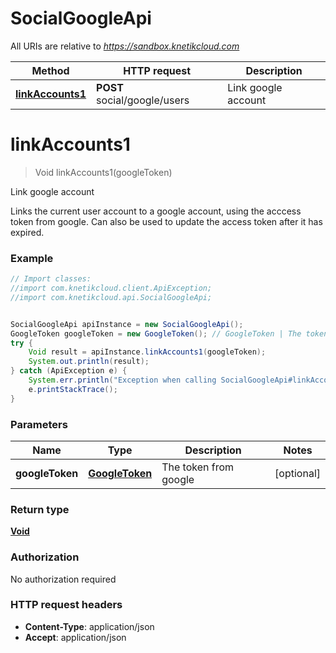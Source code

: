 # SocialGoogleApi

All URIs are relative to *https://sandbox.knetikcloud.com*

Method | HTTP request | Description
------------- | ------------- | -------------
[**linkAccounts1**](SocialGoogleApi.md#linkAccounts1) | **POST** social/google/users | Link google account


<a name="linkAccounts1"></a>
# **linkAccounts1**
> Void linkAccounts1(googleToken)

Link google account

Links the current user account to a google account, using the acccess token from google. Can also be used to update the access token after it has expired.

### Example
```java
// Import classes:
//import com.knetikcloud.client.ApiException;
//import com.knetikcloud.api.SocialGoogleApi;


SocialGoogleApi apiInstance = new SocialGoogleApi();
GoogleToken googleToken = new GoogleToken(); // GoogleToken | The token from google
try {
    Void result = apiInstance.linkAccounts1(googleToken);
    System.out.println(result);
} catch (ApiException e) {
    System.err.println("Exception when calling SocialGoogleApi#linkAccounts1");
    e.printStackTrace();
}
```

### Parameters

Name | Type | Description  | Notes
------------- | ------------- | ------------- | -------------
 **googleToken** | [**GoogleToken**](GoogleToken.md)| The token from google | [optional]

### Return type

[**Void**](.md)

### Authorization

No authorization required

### HTTP request headers

 - **Content-Type**: application/json
 - **Accept**: application/json

